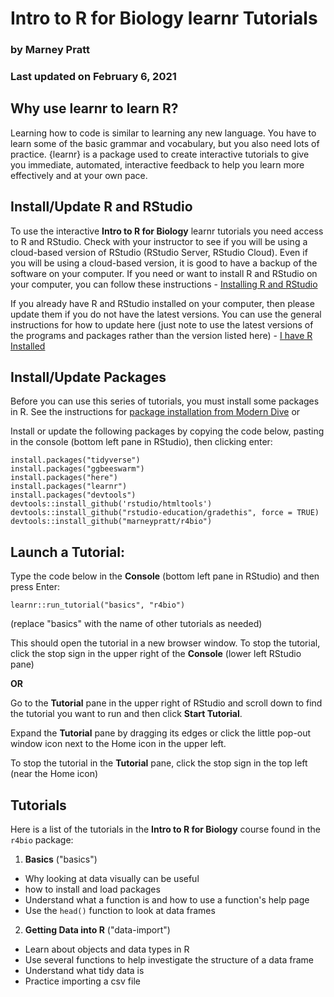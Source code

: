 # Intro to R for Biology learnr Tutorials

### by Marney Pratt

### Last updated on February 6, 2021

## Why use learnr to learn R?

Learning how to code is similar to learning any new language. You have to learn some of the basic grammar and vocabulary, but you also need lots of practice. {learnr} is a package used to create interactive tutorials to give you immediate, automated, interactive feedback to help you learn more effectively and at your own pace.


## Install/Update R and RStudio

To use the interactive **Intro to R for Biology** learnr tutorials you need access to R and RStudio. Check with your instructor to see if you will be using a cloud-based version of RStudio (RStudio Server, RStudio Cloud). Even if you will be using a cloud-based version, it is good to have a backup of the software on your computer. If you need or want to install R and RStudio on your computer, you can follow these instructions - [Installing R and RStudio](https://moderndive.com/1-getting-started.html#installing)

If you already have R and RStudio installed on your computer, then please update them if you do not have the latest versions. You can use the general instructions for how to update here (just note to use the latest versions of the programs and packages rather than the version listed here) - [I have R Installed](https://jennhuck.github.io/workshops/install_update_R.html#%E2%80%9Ci_have_r_installed%E2%80%9D)


## Install/Update Packages

Before you can use this series of tutorials, you must install some packages in R.  See the instructions for [package installation from Modern Dive](https://moderndive.com/1-getting-started.html#package-installation) or 

Install or update the following packages by copying the code below, pasting in the console (bottom left pane in RStudio), then clicking enter:

```
install.packages("tidyverse")   
install.packages("ggbeeswarm")  
install.packages("here")
install.packages("learnr") 
install.packages("devtools")
devtools::install_github('rstudio/htmltools')
devtools::install_github("rstudio-education/gradethis", force = TRUE)
devtools::install_github("marneypratt/r4bio")

```

## Launch a Tutorial:

Type the code below in the **Console** (bottom left pane in RStudio) and then press Enter:

`learnr::run_tutorial("basics", "r4bio")`

(replace "basics" with the name of other tutorials as needed)

This should open the tutorial in a new browser window.  To stop the tutorial, click the stop sign in the upper right of the **Console** (lower left RStudio pane)

**OR**

Go to the **Tutorial** pane in the upper right of RStudio and scroll down to find the tutorial you want to run and then click **Start Tutorial**.

Expand the **Tutorial** pane by dragging its edges or click the little pop-out window icon next to the Home icon in the upper left.

To stop the tutorial in the **Tutorial** pane, click the stop sign in the top left (near the Home icon)


## Tutorials

Here is a list of the tutorials in the **Intro to R for Biology** course found in the `r4bio` package:

1. **Basics** ("basics")

* Why looking at data visually can be useful
* how to install and load packages
* Understand what a function is and how to use a function's help page
* Use the `head()` function to look at data frames   

2. **Getting Data into R** ("data-import")

* Learn about objects and data types in R
* Use several functions to help investigate the structure of a data frame
* Understand what tidy data is
* Practice importing a csv file


